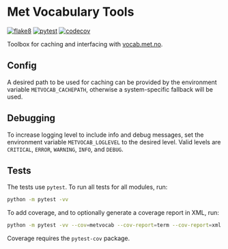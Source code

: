 # Met Vocabulary Tools

[![flake8](https://github.com/metno/met-vocab-tools/actions/workflows/syntax.yml/badge.svg)](https://github.com/metno/met-vocab-tools/actions/workflows/syntax.yml)
[![pytest](https://github.com/metno/met-vocab-tools/actions/workflows/pytest.yml/badge.svg)](https://github.com/metno/met-vocab-tools/actions/workflows/pytest.yml)
[![codecov](https://codecov.io/gh/metno/met-vocab-tools/branch/main/graph/badge.svg?token=ArC7kOj59U)](https://codecov.io/gh/metno/met-vocab-tools)

Toolbox for caching and interfacing with [vocab.met.no](https://vocab.met.no/).

## Config

A desired path to be used for caching can be provided by the environment
variable  `METVOCAB_CACHEPATH`, otherwise a system-specific fallback will be
used.

## Debugging

To increase logging level to include info and debug messages, set the
environment variable `METVOCAB_LOGLEVEL` to the desired level. Valid levels are
`CRITICAL`, `ERROR`, `WARNING`, `INFO`, and `DEBUG`.

## Tests

The tests use `pytest`. To run all tests for all modules, run:
```bash
python -m pytest -vv
```

To add coverage, and to optionally generate a coverage report in XML, run:
```bash
python -m pytest -vv --cov=metvocab --cov-report=term --cov-report=xml
```
Coverage requires the `pytest-cov` package.
